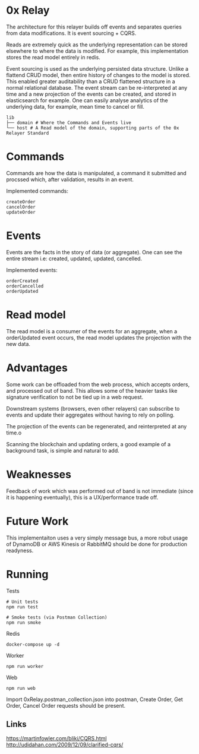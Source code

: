# 0x Relay


The architecture for this relayer builds off events and separates queries from data modifications. It is event sourcing + CQRS.

Reads are extremely quick as the underlying representation can be stored elsewhere to
where the data is modified. For example, this implementation stores the read model entirely
in redis.

Event sourcing is used as the underlying persisted data structure. Unlike a flattend CRUD model,
then entire history of changes to the model is stored. This enabled greater auditability than a CRUD
flattened structure in a normal relational database. The event stream can be re-interpreted at
any time and a new projection of the events can be created, and stored in elasticsearch for example. 
One can easily analyse analytics of the underlying data, for example, mean time to cancel or fill.

```
lib
├── domain # Where the Commands and Events live
└── host # A Read model of the domain, supporting parts of the 0x Relayer Standard
```

# Commands
Commands are how the data is manipulated, a command it submitted and procssed which, after validation, results in an event.

Implemented commands:  
```
createOrder
cancelOrder
updateOrder
```

# Events
Events are the facts in the story of data (or aggregate). One can see the entire stream i.e: created, updated, updated, cancelled.

Implemented events:  
```
orderCreated
orderCancelled
orderUpdated
```

# Read model
The read model is a consumer of the events for an aggregate, when a orderUpdated event occurs, the read model updates the
projection with the new data.

# Advantages
Some work can be offloaded from the web process, which accepts orders, and processed out of band. This allows
some of the heavier tasks like signature verification to not be tied up in a web request.

Downstream systems (browsers, even other relayers) can subscribe to events and update their aggregates without having to
rely on polling.

The projection of the events can be regenerated, and reinterpreted at any time.o

Scanning the blockchain and updating orders, a good example of a background task, is simple and natural to add.

# Weaknesses
Feedback of work which was performed out of band is not immediate (since it is happening eventually), this is a 
UX/performance trade off.

# Future Work
This implementaiton uses a very simply message bus, a more robut usage of DynamoDB or AWS Kinesis or RabbitMQ
should be done for production readyness.

# Running

Tests  
```
# Unit tests
npm run test

# Smoke tests (via Postman Collection)
npm run smoke
```

Redis  
```
docker-compose up -d
```

Worker
```
npm run worker
```

Web
```
npm run web
```

Import 0xRelay.postman_collection.json into postman, Create Order, Get Order, Cancel Order requests
should be present.


## Links
https://martinfowler.com/bliki/CQRS.html  
http://udidahan.com/2009/12/09/clarified-cqrs/
